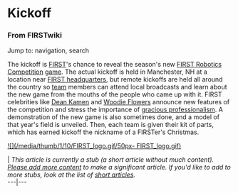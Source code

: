 # Kickoff

### From FIRSTwiki

Jump to: navigation, search

The kickoff is [FIRST](/index.php/FIRST "FIRST" )'s chance to reveal the
season's new [FIRST Robotics
Competition](/index.php/FIRST_Robotics_Competition "FIRST Robotics
Competition" ) [game](/index.php/Game "Game" ). The actual kickoff is held in
Manchester, NH at a location near [FIRST
headquarters](/index.php/FIRST_headquarters "FIRST headquarters" ), but remote
kickoffs are held all around the country so [team](/index.php/Team "Team" )
members can attend local broadcasts and learn about the new game from the
mouths of the people who came up with it. FIRST celebrities like [Dean
Kamen](/index.php/Dean_Kamen "Dean Kamen" ) and [Woodie
Flowers](/index.php/Woodie_Flowers "Woodie Flowers" ) announce new features of
the competition and stress the importance of [gracious
professionalism](/index.php/Gracious_professionalism "Gracious
professionalism" ). A demonstration of the new game is also sometimes done,
and a model of that year's field is unveiled. Then, each team is given their
kit of parts, which has earned kickoff the nickname of a FIRSTer's Christmas.

  

[![](/media/thumb/1/10/FIRST_logo.gif/50px-
FIRST_logo.gif)](/index.php/Image:FIRST_logo.gif "" )

|  _This article is currently a stub (a short article without much content).
[Please add more
content](http://www.firstwiki.net/index.php?title=Kickoff&action=edit
"http://www.firstwiki.net/index.php?title=Kickoff&action=edit" ) to make a
significant article. If you'd like to add to more stubs, look at the list of
[short articles](/index.php/Special:Shortpages "Special:Shortpages" )._  
---|---  
  
